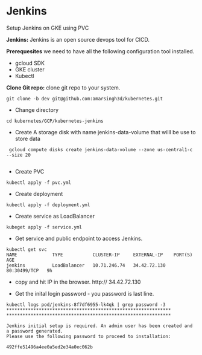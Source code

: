 # Jenkins
Setup Jenkins on GKE using PVC

**Jenkins:** Jenkins is an open source devops tool for CICD.

**Prerequesites** we need to have all the following configuration tool installed.
- gcloud SDK
- GKE cluster
- Kubectl

**Clone Git repo:** clone git repo to your system.
```
git clone -b dev git@github.com:amarsingh3d/kubernetes.git
```

- Change directory
```
cd kubernetes/GCP/kubernetes-jenkins
```
- Create A storage disk with name jenkins-data-volume that willl be use to store data
```
 gcloud compute disks create jenkins-data-volume --zone us-central1-c --size 20
 
 ```
- Create PVC 
```
kubectl apply -f pvc.yml
```

- Create deployment
```
kubectl apply -f deployment.yml
```

- Create service as LoadBalancer
```
kubeget apply -f service.yml
```

- Get service and public endpoint to access Jenkins.
```
kubectl get svc
NAME             TYPE           CLUSTER-IP     EXTERNAL-IP    PORT(S)        AGE
jenkins          LoadBalancer   10.71.246.74   34.42.72.130   80:30499/TCP   9h
```
- copy and hit IP in the browser.
http:// 34.42.72.130

- Get the inital login password - you password is last line.
```
kubectl logs pod/jenkins-8f7df6955-lk4qk | grep password -3
*************************************************************
*************************************************************

Jenkins initial setup is required. An admin user has been created and a password generated.
Please use the following password to proceed to installation:

492ffe51496a4ee0a5ed2e34a0ec062b

````
